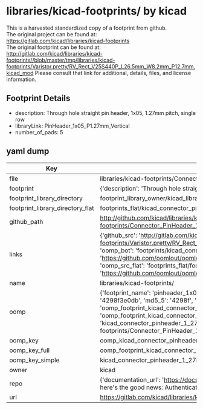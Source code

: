 # libraries/kicad-footprints/ by kicad  
This is a harvested standardized copy of a footprint from github.  
The original project can be found at:  
https://gitlab.com/kicad/libraries/kicad-footprints  
The original footprint can be found at:
http://gitlab.com/kicad/libraries/kicad-footprints//blob/master/tmp/libraries/kicad-footprints/Varistor.pretty/RV_Rect_V25S440P_L26.5mm_W8.2mm_P12.7mm.kicad_mod
Please consult that link for additional, details, files, and license information.  
## Footprint Details
* description: Through hole straight pin header, 1x05, 1.27mm pitch, single row  
* libraryLink: PinHeader_1x05_P1.27mm_Vertical  
* number_of_pads: 5  
## yaml dump  
| Key | Value |  
| --- | --- |  
| file | libraries/kicad-footprints/Connector_PinHeader_1.27mm.pretty/PinHeader_1x05_P1.27mm_Vertical.kicad_mod |  
| footprint | {'description': 'Through hole straight pin header, 1x05, 1.27mm pitch, single row', 'libraryLink': 'PinHeader_1x05_P1.27mm_Vertical', 'number_of_pads': 5} |  
| footprint_library_directory | footprint_library_owner/kicad_libraries/kicad-footprints/ |  
| footprint_library_directory_flat | footprints_flat/kicad_connector_pinheader_1_27mm_pinheader_1x05_p1_27mm_vertical/working |  
| github_path | http://github.com/kicad/libraries/kicad-footprints//blob/master/tmp/libraries/kicad-footprints/Connector_PinHeader_1.27mm.pretty/PinHeader_1x05_P1.27mm_Vertical.kicad_mod |  
| links | {'github_src': 'http://gitlab.com/kicad/libraries/kicad-footprints//blob/master/tmp/libraries/kicad-footprints/Varistor.pretty/RV_Rect_V25S440P_L26.5mm_W8.2mm_P12.7mm.kicad_mod', 'github_src_repo': 'https://gitlab.com/kicad/libraries/kicad-footprints', 'oomp_bot': 'footprints/kicad_connector_pinheader_1_27mm_pinheader_1x05_p1_27mm_vertical/working', 'oomp_bot_github': 'https://github.com/oomlout/oomlout_oomp_footprint_bot/tree/main/footprints/kicad_connector_pinheader_1_27mm_pinheader_1x05_p1_27mm_vertical/working', 'oomp_src_flat': 'footprints_flat/footprints_flat/kicad_connector_pinheader_1_27mm_pinheader_1x05_p1_27mm_vertical/working', 'oomp_src_flat_github': 'https://github.com/oomlout/oomlout_oomp_footprint_src/tree/main/footprints_flat/kicad_connector_pinheader_1_27mm_pinheader_1x05_p1_27mm_vertical/working'} |  
| name | libraries/kicad-footprints/ |  
| oomp | {'footprint_name': 'pinheader_1x05_p1_27mm_vertical', 'library_name': 'connector_pinheader_1_27mm', 'md5': '4298f3e0dbdb2f55a2e03c260f9135b2', 'md5_10': '4298f3e0db', 'md5_5': '4298f', 'md5_6': '4298f3', 'oomp_key': 'oomp_kicad_connector_pinheader_1_27mm_pinheader_1x05_p1_27mm_vertical', 'oomp_key_extra': 'oomp_footprint_kicad_connector_pinheader_1_27mm_pinheader_1x05_p1_27mm_vertical', 'oomp_key_full': 'oomp_footprint_kicad_connector_pinheader_1_27mm_pinheader_1x05_p1_27mm_vertical_4298f3', 'oomp_key_simple': 'kicad_connector_pinheader_1_27mm_pinheader_1x05_p1_27mm_vertical', 'original_filename': 'libraries/kicad-footprints/Connector_PinHeader_1.27mm.pretty/PinHeader_1x05_P1.27mm_Vertical.kicad_mod', 'owner_name': 'kicad'} |  
| oomp_key | oomp_kicad_connector_pinheader_1_27mm_pinheader_1x05_p1_27mm_vertical |  
| oomp_key_full | oomp_footprint_kicad_connector_pinheader_1_27mm_pinheader_1x05_p1_27mm_vertical |  
| oomp_key_simple | kicad_connector_pinheader_1_27mm_pinheader_1x05_p1_27mm_vertical |  
| owner | kicad |  
| repo | {'documentation_url': 'https://docs.github.com/rest/overview/resources-in-the-rest-api#rate-limiting', 'message': "API rate limit exceeded for 84.66.173.59. (But here's the good news: Authenticated requests get a higher rate limit. Check out the documentation for more details.)"} |  
| url | https://gitlab.com/kicad/libraries/kicad-footprints |  

